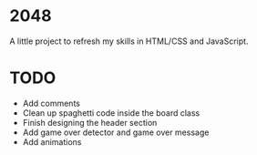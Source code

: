 # 2048
A little project to refresh my skills in HTML/CSS and JavaScript.

# TODO
- Add comments
- Clean up spaghetti code inside the board class
- Finish designing the header section
- Add game over detector and game over message
- Add animations